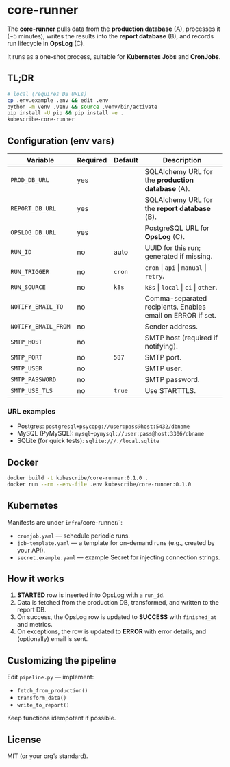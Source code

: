 # core-runner

The **core-runner** pulls data from the **production database** (A), processes it (~5 minutes),
writes the results into the **report database** (B), and records run lifecycle in **OpsLog** (C).

It runs as a one-shot process, suitable for **Kubernetes Jobs** and **CronJobs**.

## TL;DR

```bash
# local (requires DB URLs)
cp .env.example .env && edit .env
python -m venv .venv && source .venv/bin/activate
pip install -U pip && pip install -e .
kubescribe-core-runner
```

## Configuration (env vars)

| Variable              | Required | Default | Description |
|-----------------------|----------|---------|-------------|
| `PROD_DB_URL`         | yes      |         | SQLAlchemy URL for the **production database** (A). |
| `REPORT_DB_URL`       | yes      |         | SQLAlchemy URL for the **report database** (B). |
| `OPSLOG_DB_URL`       | yes      |         | PostgreSQL URL for **OpsLog** (C). |
| `RUN_ID`              | no       | auto    | UUID for this run; generated if missing. |
| `RUN_TRIGGER`         | no       | `cron`  | `cron` \| `api` \| `manual` \| `retry`. |
| `RUN_SOURCE`          | no       | `k8s`   | `k8s` \| `local` \| `ci` \| `other`. |
| `NOTIFY_EMAIL_TO`     | no       |         | Comma-separated recipients. Enables email on ERROR if set. |
| `NOTIFY_EMAIL_FROM`   | no       |         | Sender address. |
| `SMTP_HOST`           | no       |         | SMTP host (required if notifying). |
| `SMTP_PORT`           | no       | `587`   | SMTP port. |
| `SMTP_USER`           | no       |         | SMTP user. |
| `SMTP_PASSWORD`       | no       |         | SMTP password. |
| `SMTP_USE_TLS`        | no       | `true`  | Use STARTTLS. |

### URL examples

- Postgres: `postgresql+psycopg://user:pass@host:5432/dbname`
- MySQL (PyMySQL): `mysql+pymysql://user:pass@host:3306/dbname`
- SQLite (for quick tests): `sqlite:///./local.sqlite`

## Docker

```bash
docker build -t kubescribe/core-runner:0.1.0 .
docker run --rm --env-file .env kubescribe/core-runner:0.1.0
```

## Kubernetes

Manifests are under `infra`/core-runner/`:

- `cronjob.yaml` — schedule periodic runs.
- `job-template.yaml` — a template for on-demand runs (e.g., created by your API).
- `secret.example.yaml` — example Secret for injecting connection strings.

## How it works

1. **STARTED** row is inserted into OpsLog with a `run_id`.
2. Data is fetched from the production DB, transformed, and written to the report DB.
3. On success, the OpsLog row is updated to **SUCCESS** with `finished_at` and metrics.
4. On exceptions, the row is updated to **ERROR** with error details, and (optionally) email is sent.

## Customizing the pipeline

Edit `pipeline.py` — implement:
- `fetch_from_production()`
- `transform_data()`
- `write_to_report()`

Keep functions idempotent if possible.

## License

MIT (or your org’s standard).
